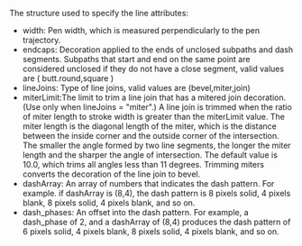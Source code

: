 The structure used to specify the line attributes:

- width: Pen width, which is measured perpendicularly to the pen trajectory.
- endcaps: Decoration applied to the ends of unclosed subpaths and dash segments. Subpaths that start and end on the same point are considered unclosed if they do not have a close segment, valid values are ( butt.round,square )
- lineJoins: Type of line joins, valid values are (bevel,miter,join)
- miterLimit:The limit to trim a line join that has a mitered join decoration. (Use only when lineJoins = "miter".) A line join is trimmed when the ratio of miter length to stroke width is greater than the miterLimit value. The miter length is the diagonal length of the miter, which is the distance between the inside corner and the outside corner of the intersection. The smaller the angle formed by two line segments, the longer the miter length and the sharper the angle of intersection. The default value is 10.0, which trims all angles less than 11 degrees. Trimming miters converts the decoration of the line join to bevel.
- dashArray: An array of numbers that indicates the dash pattern. For example. if dashArray is (8,4), the dash pattern is 8 pixels solid, 4 pixels blank, 8 pixels solid, 4 pixels blank, and so on.
- dash_phases: An offset into the dash pattern. For example, a dash_phase of 2, and a dashArray of (8,4) produces the dash pattern of 6 pixels solid, 4 pixels blank, 8 pixels solid, 4 pixels blank, and so on.